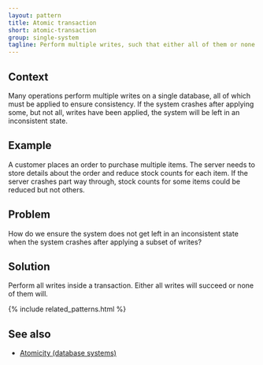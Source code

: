 ```yaml
---
layout: pattern
title: Atomic transaction
short: atomic-transaction
group: single-system
tagline: Perform multiple writes, such that either all of them or none of them succeed
---
```


## Context

Many operations perform multiple writes on a single database, all of which must be applied to ensure consistency. If the system crashes after applying some, but not all, writes have been applied, the system will be left in an inconsistent state.

## Example

A customer places an order to purchase multiple items. The server needs to store details about the order and reduce stock counts for each item. If the server crashes part way through, stock counts for some items could be reduced but not others.

## Problem

How do we ensure the system does not get left in an inconsistent state when the system crashes after applying a subset of writes?

## Solution

Perform all writes inside a transaction. Either all writes will succeed or none of them will.

{% include related_patterns.html %}

## See also

- [Atomicity (database systems)](https://en.wikipedia.org/wiki/Atomicity_(database_systems))
